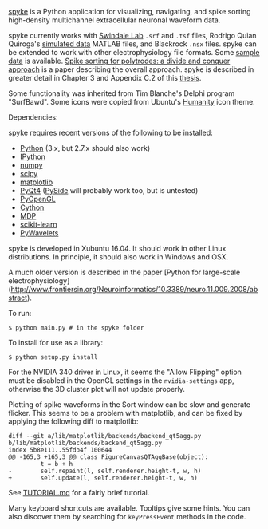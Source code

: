 [spyke](http://spyke.github.io) is a Python application for visualizing, navigating, and spike
sorting high-density multichannel extracellular neuronal waveform data.

spyke currently works with [Swindale Lab](http://swindale.ecc.ubc.ca) `.srf` and `.tsf` files,
Rodrigo Quian Quiroga's [simulated
data](http://www.vis.caltech.edu/~rodri/Wave_clus/Simulator.zip) MATLAB files, and Blackrock
`.nsx` files. spyke can be extended to work with other electrophysiology file formats. Some
[sample data](http://swindale.ecc.ubc.ca/spyke) is available. [Spike sorting for polytrodes: a
divide and conquer approach](http://dx.doi.org/10.3389/fnsys.2014.00006) is a paper describing
the overall approach. spyke is described in greater detail in Chapter 3 and Appendix C.2 of
this [thesis](http://mspacek.github.io/mspacek_thesis.pdf).

Some functionality was inherited from Tim Blanche's Delphi program "SurfBawd". Some icons were
copied from Ubuntu's [Humanity](http://launchpad.net/humanity) icon theme.

Dependencies:

spyke requires recent versions of the following to be installed:

* [Python](http://python.org) (3.x, but 2.7.x should also work)
* [IPython](http://ipython.org)
* [numpy](http://numpy.org)
* [scipy](http://scipy.org)
* [matplotlib](http://matplotlib.org)
* [PyQt4](http://www.riverbankcomputing.co.uk/software/pyqt)
  ([PySide](http://pyside.org) will probably work too, but is untested)
* [PyOpenGL](http://pyopengl.sourceforge.net/)
* [Cython](http://cython.org)
* [MDP](http://mdp-toolkit.sourceforge.net/)
* [scikit-learn](http://scikit-learn.org)
* [PyWavelets](http://www.pybytes.com/pywavelets/)

spyke is developed in Xubuntu 16.04. It should work in other Linux distributions. In
principle, it should also work in Windows and OSX.

A much older version is described in the paper [Python for large-scale electrophysiology]
(http://www.frontiersin.org/Neuroinformatics/10.3389/neuro.11.009.2008/abstract).

To run:
```
$ python main.py # in the spyke folder
```
To install for use as a library:
```
$ python setup.py install
```

For the NVIDIA 340 driver in Linux, it seems the "Allow Flipping" option must be disabled in
the OpenGL settings in the `nvidia-settings` app, otherwise the 3D cluster plot will not
update properly.

Plotting of spike waveforms in the Sort window can be slow and generate flicker. This seems to
be a problem with matplotlib, and can be fixed by applying the following diff to matplotlib:

```
diff --git a/lib/matplotlib/backends/backend_qt5agg.py b/lib/matplotlib/backends/backend_qt5agg.py
index 5b8e111..55fdb4f 100644
@@ -165,3 +165,3 @@ class FigureCanvasQTAggBase(object):
         t = b + h
-        self.repaint(l, self.renderer.height-t, w, h)
+        self.update(l, self.renderer.height-t, w, h)

```

See [TUTORIAL.md](TUTORIAL.md) for a fairly brief tutorial.

Many keyboard shortcuts are available. Tooltips give some hints. You can also discover them by
searching for `keyPressEvent` methods in the code.
